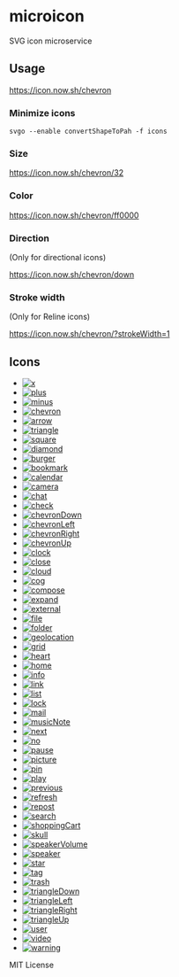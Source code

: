 
# microicon

SVG icon microservice

## Usage

https://icon.now.sh/chevron

### Minimize icons

`svgo --enable convertShapeToPah -f icons`

### Size

https://icon.now.sh/chevron/32

### Color

https://icon.now.sh/chevron/ff0000

### Direction

(Only for directional icons)

https://icon.now.sh/chevron/down

### Stroke width

(Only for Reline icons)

https://icon.now.sh/chevron/?strokeWidth=1


## Icons

- [![x](https://icon.now.sh/x)](https://icon.now.sh/x)
- [![plus](https://icon.now.sh/plus)](https://icon.now.sh/plus)
- [![minus](https://icon.now.sh/minus)](https://icon.now.sh/minus)
- [![chevron](https://icon.now.sh/chevron)](https://icon.now.sh/chevron)
- [![arrow](https://icon.now.sh/arrow)](https://icon.now.sh/arrow)
- [![triangle](https://icon.now.sh/triangle)](https://icon.now.sh/triangle)
- [![square](https://icon.now.sh/square)](https://icon.now.sh/square)
- [![diamond](https://icon.now.sh/diamond)](https://icon.now.sh/diamond)
- [![burger](https://icon.now.sh/burger)](https://icon.now.sh/burger)
- [![bookmark](https://icon.now.sh/bookmark)](https://icon.now.sh/bookmark)
- [![calendar](https://icon.now.sh/calendar)](https://icon.now.sh/calendar)
- [![camera](https://icon.now.sh/camera)](https://icon.now.sh/camera)
- [![chat](https://icon.now.sh/chat)](https://icon.now.sh/chat)
- [![check](https://icon.now.sh/check)](https://icon.now.sh/check)
- [![chevronDown](https://icon.now.sh/chevronDown)](https://icon.now.sh/chevronDown)
- [![chevronLeft](https://icon.now.sh/chevronLeft)](https://icon.now.sh/chevronLeft)
- [![chevronRight](https://icon.now.sh/chevronRight)](https://icon.now.sh/chevronRight)
- [![chevronUp](https://icon.now.sh/chevronUp)](https://icon.now.sh/chevronUp)
- [![clock](https://icon.now.sh/clock)](https://icon.now.sh/clock)
- [![close](https://icon.now.sh/close)](https://icon.now.sh/close)
- [![cloud](https://icon.now.sh/cloud)](https://icon.now.sh/cloud)
- [![cog](https://icon.now.sh/cog)](https://icon.now.sh/cog)
- [![compose](https://icon.now.sh/compose)](https://icon.now.sh/compose)
- [![expand](https://icon.now.sh/expand)](https://icon.now.sh/expand)
- [![external](https://icon.now.sh/external)](https://icon.now.sh/external)
- [![file](https://icon.now.sh/file)](https://icon.now.sh/file)
- [![folder](https://icon.now.sh/folder)](https://icon.now.sh/folder)
- [![geolocation](https://icon.now.sh/geolocation)](https://icon.now.sh/geolocation)
- [![grid](https://icon.now.sh/grid)](https://icon.now.sh/grid)
- [![heart](https://icon.now.sh/heart)](https://icon.now.sh/heart)
- [![home](https://icon.now.sh/home)](https://icon.now.sh/home)
- [![info](https://icon.now.sh/info)](https://icon.now.sh/info)
- [![link](https://icon.now.sh/link)](https://icon.now.sh/link)
- [![list](https://icon.now.sh/list)](https://icon.now.sh/list)
- [![lock](https://icon.now.sh/lock)](https://icon.now.sh/lock)
- [![mail](https://icon.now.sh/mail)](https://icon.now.sh/mail)
- [![musicNote](https://icon.now.sh/musicNote)](https://icon.now.sh/musicNote)
- [![next](https://icon.now.sh/next)](https://icon.now.sh/next)
- [![no](https://icon.now.sh/no)](https://icon.now.sh/no)
- [![pause](https://icon.now.sh/pause)](https://icon.now.sh/pause)
- [![picture](https://icon.now.sh/picture)](https://icon.now.sh/picture)
- [![pin](https://icon.now.sh/pin)](https://icon.now.sh/pin)
- [![play](https://icon.now.sh/play)](https://icon.now.sh/play)
- [![previous](https://icon.now.sh/previous)](https://icon.now.sh/previous)
- [![refresh](https://icon.now.sh/refresh)](https://icon.now.sh/refresh)
- [![repost](https://icon.now.sh/repost)](https://icon.now.sh/repost)
- [![search](https://icon.now.sh/search)](https://icon.now.sh/search)
- [![shoppingCart](https://icon.now.sh/shoppingCart)](https://icon.now.sh/shoppingCart)
- [![skull](https://icon.now.sh/skull)](https://icon.now.sh/skull)
- [![speakerVolume](https://icon.now.sh/speakerVolume)](https://icon.now.sh/speakerVolume)
- [![speaker](https://icon.now.sh/speaker)](https://icon.now.sh/speaker)
- [![star](https://icon.now.sh/star)](https://icon.now.sh/star)
- [![tag](https://icon.now.sh/tag)](https://icon.now.sh/tag)
- [![trash](https://icon.now.sh/trash)](https://icon.now.sh/trash)
- [![triangleDown](https://icon.now.sh/triangleDown)](https://icon.now.sh/triangleDown)
- [![triangleLeft](https://icon.now.sh/triangleLeft)](https://icon.now.sh/triangleLeft)
- [![triangleRight](https://icon.now.sh/triangleRight)](https://icon.now.sh/triangleRight)
- [![triangleUp](https://icon.now.sh/triangleUp)](https://icon.now.sh/triangleUp)
- [![user](https://icon.now.sh/user)](https://icon.now.sh/user)
- [![video](https://icon.now.sh/video)](https://icon.now.sh/video)
- [![warning](https://icon.now.sh/warning)](https://icon.now.sh/warning)

MIT License
